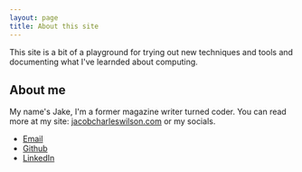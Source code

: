 ```yaml
---
layout: page
title: About this site
---
```


This site is a bit of a playground for trying out new techniques and tools and documenting what I've learnded about computing.

## About me

My name's Jake, I'm a former magazine writer turned coder. You can read more at my site: [jacobcharleswilson.com](https://jacobcharleswilson.com) or my socials.

- [Email](mailto:hello@jacobcharleswilson.com)
- [Github](https://github.com/jclwilson/)
- [LinkedIn](https://www.linkedin.com/in/jacobcharleswilson)
